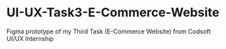 # UI-UX-Task3-E-Commerce-Website
Figma prototype of my Third  Task  (E-Commerce Website) from Codsoft UI/UX Internship
